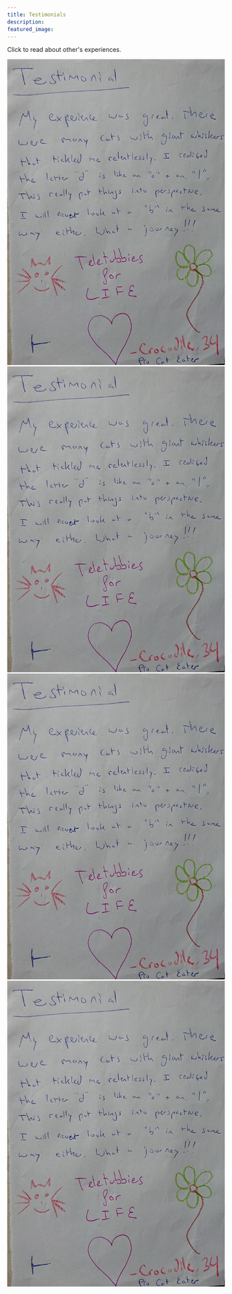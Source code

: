 ```yaml
---
title: Testimonials
description: 
featured_image: 
---
```


Click to read about other's experiences.

<div class="gallery" data-columns="2">
	<img src="/images/testimonial.jpg">
	<img src="/images/testimonial.jpg"> 
    <img src="/images/testimonial.jpg"> 
    <img src="/images/testimonial.jpg"> 
</div>
